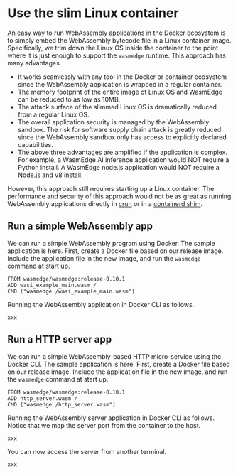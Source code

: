 # Use the slim Linux container

An easy way to run WebAssembly applications in the Docker ecosystem is to simply embed the WebAssembly bytecode file in a Linux container image. Specifically, we trim down the Linux OS inside the container to the point where it is just enough to support the `wasmedge` runtime. This approach has many advantages.

* It works seamlessly with any tool in the Docker or container ecosystem since the WebAssembly application is wrapped in a regular container.
* The memory footprint of the entire image of Linux OS and WasmEdge can be reduced to as low as 10MB.
* The attack surface of the slimmed Linux OS is dramatically reduced from a regular Linux OS.
* The overall application security is managed by the WebAssembly sandbox. The risk for software supply chain attack is greatly reduced since the WebAssembly sandbox only has access to explicitly declared capabilities.
* The above three advantages are amplified if the application is complex. For example, a WasmEdge AI inference application would NOT require a Python install. A WasmEdge node.js application would NOT require a Node.js and v8 install.

However, this approach still requires starting up a Linux container. The performance and security of this approach would not be as great as running WebAssembly applications directly in [crun](../container/crun.md) or in a [containerd shim](containerd.md).

## Run a simple WebAssembly app

We can run a simple WebAssembly program using Docker. The sample application is here. First, create a Docker file based on our release image. Include the application file in the new image, and run the `wasmedge` command at start up.

```shell
FROM wasmedge/wasmedge:release-0.10.1
ADD wasi_example_main.wasm /
CMD ["wasmedge /wasi_example_main.wasm"]
```

Running the WebAssembly application in Docker CLI as follows.

```shell
xxx
```

## Run a HTTP server app

We can run a simple WebAssembly-based HTTP micro-service using the Docker CLI. The sample application is here. First, create a Docker file based on our release image. Include the application file in the new image, and run the `wasmedge` command at start up.

```shell
FROM wasmedge/wasmedge:release-0.10.1
ADD http_server.wasm /
CMD ["wasmedge /http_server.wasm"]
```

Running the WebAssembly server application in Docker CLI as follows. Notice that we map the server port from the container to the host.

```shell
xxx
```

You can now access the server from another terminal.

```shell
xxx
```



